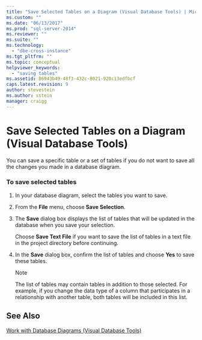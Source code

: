 ```yaml
---
title: "Save Selected Tables on a Diagram (Visual Database Tools) | Microsoft Docs"
ms.custom: ""
ms.date: "06/13/2017"
ms.prod: "sql-server-2014"
ms.reviewer: ""
ms.suite: ""
ms.technology: 
  - "dbe-cross-instance"
ms.tgt_pltfrm: ""
ms.topic: conceptual
helpviewer_keywords: 
  - "saving tables"
ms.assetid: 86943b49-48f3-432c-8021-928c13edfbcf
caps.latest.revision: 9
author: stevestein
ms.author: sstein
manager: craigg
---
```

# Save Selected Tables on a Diagram (Visual Database Tools)
  You can save a specific table or a set of tables if you do not want to save all the changes you made in a database diagram.  
  
### To save selected tables  
  
1.  In your database diagram, select the tables you want to save.  
  
2.  From the **File** menu, choose **Save Selection**.  
  
3.  The **Save** dialog box displays the list of tables that will be updated in the database when you save your selection.  
  
     Choose **Save Text File** if you want to save the list of tables in a text file in the project directory before continuing.  
  
4.  In the **Save** dialog box, confirm the list of tables and choose **Yes** to save these tables.  
  
    > [!NOTE]  
    >  The list of tables may contain tables in addition to those selected. For example, if you change the data type of a column that participates in a relationship with another table, both tables will be included in this list.  
  
## See Also  
 [Work with Database Diagrams &#40;Visual Database Tools&#41;](visual-database-tools.md)  
  
  
